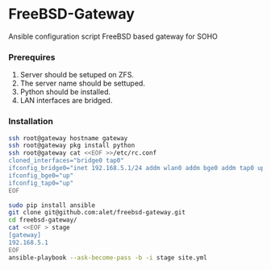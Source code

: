 # FreeBSD-Gateway
Ansible configuration script FreeBSD based gateway for SOHO

### Prerequires
1. Server should be setuped on ZFS.
2. The server name should be settuped.
3. Python should be installed.
4. LAN interfaces are bridged.

### Installation
```sh
ssh root@gateway hostname gateway
ssh root@gateway pkg install python
ssh root@gateway cat <<EOF >>/etc/rc.conf
cloned_interfaces="bridge0 tap0"
ifconfig_bridge0="inet 192.168.5.1/24 addm wlan0 addm bge0 addm tap0 up"
ifconfig_bge0="up"
ifconfig_tap0="up"
EOF

sudo pip install ansible
git clone git@github.com:alet/freebsd-gateway.git
cd freebsd-gateway/
cat <<EOF > stage
[gateway]
192.168.5.1
EOF
ansible-playbook --ask-become-pass -b -i stage site.yml
```

